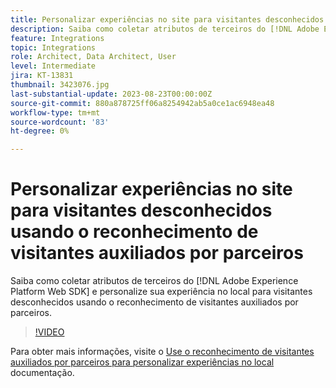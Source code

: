 ```yaml
---
title: Personalizar experiências no site para visitantes desconhecidos usando o reconhecimento de visitantes auxiliados por parceiros
description: Saiba como coletar atributos de terceiros do [!DNL Adobe Experience Platform Web SDK] e personalize sua experiência no local para visitantes desconhecidos usando o reconhecimento de visitantes auxiliados por parceiros.
feature: Integrations
topic: Integrations
role: Architect, Data Architect, User
level: Intermediate
jira: KT-13831
thumbnail: 3423076.jpg
last-substantial-update: 2023-08-23T00:00:00Z
source-git-commit: 880a878725ff06a8254942ab5a0ce1ac6948ea48
workflow-type: tm+mt
source-wordcount: '83'
ht-degree: 0%

---
```


# Personalizar experiências no site para visitantes desconhecidos usando o reconhecimento de visitantes auxiliados por parceiros

Saiba como coletar atributos de terceiros do [!DNL Adobe Experience Platform Web SDK] e personalize sua experiência no local para visitantes desconhecidos usando o reconhecimento de visitantes auxiliados por parceiros.

>[!VIDEO](https://video.tv.adobe.com/v/3423076/?quality=12&learn=on)

Para obter mais informações, visite o [Use o reconhecimento de visitantes auxiliados por parceiros para personalizar experiências no local](https://experienceleague.adobe.com/docs/experience-platform/rtcdp/use-cases/partner-data/onsite-personalization.html) documentação.
